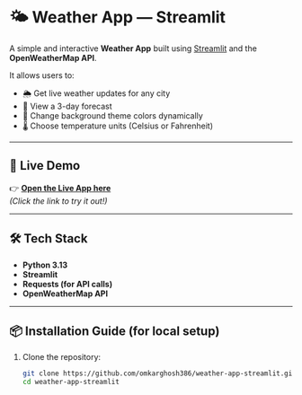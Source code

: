 # 🌤️ Weather App — Streamlit

A simple and interactive **Weather App** built using [Streamlit](https://streamlit.io) and the **OpenWeatherMap API**.

It allows users to:
- 🌦️ Get live weather updates for any city  
- 📅 View a 3-day forecast  
- 🎨 Change background theme colors dynamically  
- 🌡️ Choose temperature units (Celsius or Fahrenheit)

---

## 🚀 Live Demo
👉 **[Open the Live App here](https://weather-app-by-omkar.streamlit.app)**  
*(Click the link to try it out!)*

---

## 🛠️ Tech Stack
- **Python 3.13**
- **Streamlit**
- **Requests (for API calls)**
- **OpenWeatherMap API**

---

## 📦 Installation Guide (for local setup)
1. Clone the repository:
   ```bash
   git clone https://github.com/omkarghosh386/weather-app-streamlit.git
   cd weather-app-streamlit
